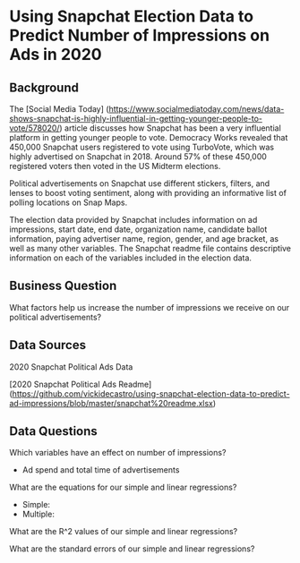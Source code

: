 # Using Snapchat Election Data to Predict Number of Impressions on Ads in 2020
## Background
The [Social Media Today] (https://www.socialmediatoday.com/news/data-shows-snapchat-is-highly-influential-in-getting-younger-people-to-vote/578020/) article discusses how Snapchat has been a very influential platform in getting younger people to vote. Democracy Works revealed that 450,000 Snapchat users registered to vote using TurboVote, which was highly advertised on Snapchat in 2018. Around 57% of these 450,000 registered voters then voted in the US Midterm elections.

Political advertisements on Snapchat use different stickers, filters, and lenses to boost voting sentiment, along with providing an informative list of polling locations on Snap Maps. 

The election data provided by Snapchat includes information on ad impressions, start date, end date, organization name, candidate ballot information, paying advertiser name, region, gender, and age bracket, as well as many other variables. The Snapchat readme file contains descriptive information on each of the variables included in the election data. 
## Business Question
What factors help us increase the number of impressions we receive on our political advertisements? 

## Data Sources
2020 Snapchat Political Ads Data 

[2020 Snapchat Political Ads Readme] (https://github.com/vickidecastro/using-snapchat-election-data-to-predict-ad-impressions/blob/master/snapchat%20readme.xlsx)

## Data Questions
Which variables have an effect on number of impressions? 
- Ad spend and total time of advertisements

What are the equations for our simple and linear regressions? 
- Simple: 
- Multiple: 

What are the R^2 values of our simple and linear regressions? 

What are the standard errors of our simple and linear regressions? 



